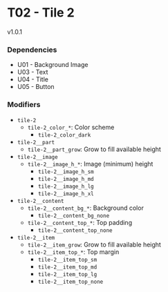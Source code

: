 # T02 - Tile 2
v1.0.1

### Dependencies
* U01 - Background Image
* U03 - Text
* U04 - Title
* U05 - Button

### Modifiers
* `tile-2`
    * `tile-2_color_*`: Color scheme
        * `tile-2_color_dark`
* `tile-2__part`
    * `tile-2__part_grow`: Grow to fill available height
* `tile-2__image`
    * `tile-2__image_h_*`: Image (minimum) height
        * `tile-2__image_h_sm`
        * `tile-2__image_h_md`
        * `tile-2__image_h_lg`
        * `tile-2__image_h_xl`
* `tile-2__content`
    * `tile-2__content_bg_*`: Background color
        * `tile-2__content_bg_none`
    * `tile-2__content_top_*`: Top padding
        * `tile-2__content_top_none`
* `tile-2__item`
    * `tile-2__item_grow`: Grow to fill available height
    * `tile-2__item_top_*`: Top margin
        * `tile-2__item_top_sm`
        * `tile-2__item_top_md`
        * `tile-2__item_top_lg`
        * `tile-2__item_top_none`

